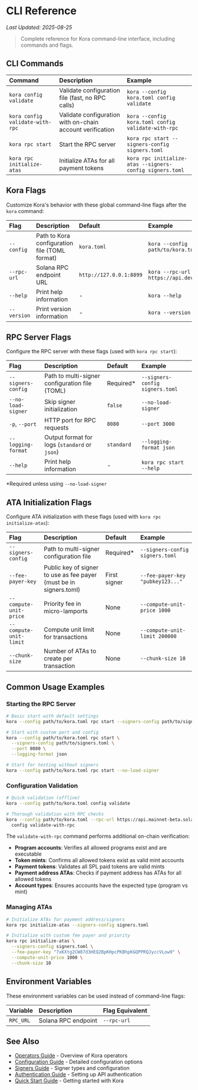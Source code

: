 # CLI Reference

*Last Updated: 2025-08-25*
> Complete reference for Kora command-line interface, including commands and flags.

## CLI Commands

| Command | Description | Example |
|:--------|:------------|:--------|
| `kora config validate` | Validate configuration file (fast, no RPC calls) | `kora --config kora.toml config validate` |
| `kora config validate-with-rpc` | Validate configuration with on-chain account verification | `kora --config kora.toml config validate-with-rpc` |
| `kora rpc start` | Start the RPC server | `kora rpc start --signers-config signers.toml` |
| `kora rpc initialize-atas` | Initialize ATAs for all payment tokens | `kora rpc initialize-atas --signers-config signers.toml` |

## Kora Flags

Customize Kora's behavior with these global command-line flags after the `kora` command:

| Flag | Description | Default | Example |
|:-----|:------------|:--------|:--------|
| `--config` | Path to Kora configuration file (TOML format) | `kora.toml` | `kora --config path/to/kora.toml` |
| `--rpc-url` | Solana RPC endpoint URL | `http://127.0.0.1:8899` | `kora --rpc-url https://api.devnet.solana.com` |
| `--help` | Print help information | - |`kora --help` |
| `--version` | Print version information | - |`kora --version` |

## RPC Server Flags

Configure the RPC server with these flags (used with `kora rpc start`):

| Flag | Description | Default | Example |
|:-----|:------------|:--------|:--------|
| `--signers-config` | Path to multi-signer configuration file (TOML) | Required* | `--signers-config signers.toml` |
| `--no-load-signer` | Skip signer initialization | `false` | `--no-load-signer` |
| `-p`, `--port` | HTTP port for RPC requests | `8080` | `--port 3000` |
| `--logging-format` | Output format for logs (`standard` or `json`) | `standard` | `--logging-format json` |
| `--help` | Print help information | - |`kora rpc start --help` |

*Required unless using `--no-load-signer`

## ATA Initialization Flags

Configure ATA initialization with these flags (used with `kora rpc initialize-atas`):

| Flag | Description | Default | Example |
|:-----|:------------|:--------|:--------|
| `--signers-config` | Path to multi-signer configuration file | Required* | `--signers-config signers.toml` |
| `--fee-payer-key` | Public key of signer to use as fee payer (must be in signers.toml) | First signer | `--fee-payer-key "pubkey123..."` |
| `--compute-unit-price` | Priority fee in micro-lamports | None | `--compute-unit-price 1000` |
| `--compute-unit-limit` | Compute unit limit for transactions | None | `--compute-unit-limit 200000` |
| `--chunk-size` | Number of ATAs to create per transaction | None | `--chunk-size 10` |

## Common Usage Examples

### Starting the RPC Server

```bash
# Basic start with default settings
kora --config path/to/kora.toml rpc start --signers-config path/to/signers.toml

# Start with custom port and config
kora --config path/to/kora.toml rpc start \
  --signers-config path/to/signers.toml \
  --port 8080 \
  --logging-format json

# Start for testing without signers
kora --config path/to/kora.toml rpc start --no-load-signer
```

### Configuration Validation

```bash
# Quick validation (offline)
kora --config path/to/kora.toml config validate

# Thorough validation with RPC checks
kora --config path/to/kora.toml --rpc-url https://api.mainnet-beta.solana.com \
  config validate-with-rpc
```

The `validate-with-rpc` command performs additional on-chain verification:
- **Program accounts**: Verifies all allowed programs exist and are executable
- **Token mints**: Confirms all allowed tokens exist as valid mint accounts
- **Payment tokens**: Validates all SPL paid tokens are valid mints
- **Payment address ATAs**: Checks if payment address has ATAs for all allowed tokens
- **Account types**: Ensures accounts have the expected type (program vs mint)

### Managing ATAs

```bash
# Initialize ATAs for payment address/signers
kora rpc initialize-atas --signers-config signers.toml

# Initialize with custom fee payer and priority
kora rpc initialize-atas \
  --signers-config signers.toml \
  --fee-payer-key "7xKXtg2CW87d3HEQ2BpKHpcPKBhpKGQPPRQJyccVLow9" \
  --compute-unit-price 1000 \
  --chunk-size 10
```

## Environment Variables

These environment variables can be used instead of command-line flags:

| Variable | Description | Flag Equivalent |
|:---------|:------------|:----------------|
| `RPC_URL` | Solana RPC endpoint | `--rpc-url` |


## See Also

* [Operators Guide](README.md) - Overview of Kora operators
* [Configuration Guide](CONFIGURATION.md) - Detailed configuration options
* [Signers Guide](SIGNERS.md) - Signer types and configuration
* [Authentication Guide](AUTHENTICATION.md) - Setting up API authentication
* [Quick Start Guide](/getting-started/QUICK_START.md) - Getting started with Kora